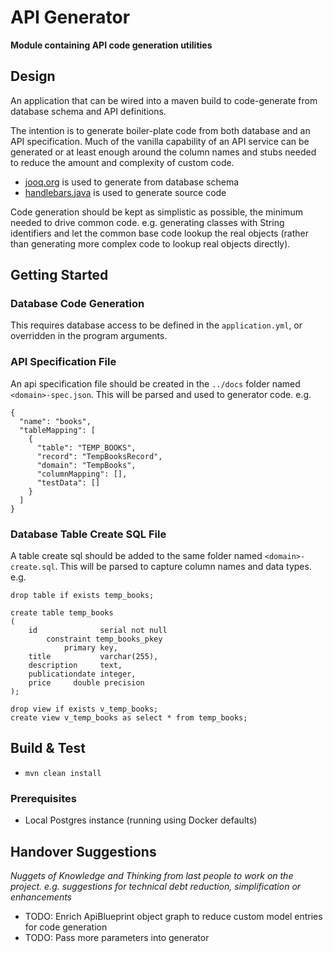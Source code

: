 # API Generator

**Module containing API code generation utilities**


## Design

An application that can be wired into a maven build to code-generate from database schema and API definitions.

The intention is to generate boiler-plate code from both database and an API specification.
Much of the vanilla capability of an API service can be generated
or at least enough around the column names and stubs needed to reduce the amount and complexity of custom code.

* [jooq.org](https://jooq.org) is used to generate from database schema
* [handlebars.java](https://github.com/jknack/handlebars.java) is used to generate source code

Code generation should be kept as simplistic as possible, the minimum needed to drive common code.
e.g. generating classes with String identifiers and let the common base code lookup the real objects
(rather than generating more complex code to lookup real objects directly).


## Getting Started

### Database Code Generation

This requires database access to be defined in the `application.yml`, or overridden in the program arguments.

### API Specification File

An api specification file should be created in the `../docs` folder named `<domain>-spec.json`.
This will be parsed and used to generator code.
e.g.

```
{
  "name": "books",
  "tableMapping": [
    {
      "table": "TEMP_BOOKS",
      "record": "TempBooksRecord",
      "domain": "TempBooks",
      "columnMapping": [],
      "testData": []
    }
  ]
}
```

### Database Table Create SQL File

A table create sql should be added to the same folder named `<domain>-create.sql`.
This will be parsed to capture column names and data types.
e.g.

```
drop table if exists temp_books;

create table temp_books
(
    id              serial not null
        constraint temp_books_pkey
            primary key,
    title           varchar(255),
    description     text,
    publicationdate integer,
    price     double precision
);

drop view if exists v_temp_books;
create view v_temp_books as select * from temp_books;
```


## Build & Test

* `mvn clean install` 


### Prerequisites

* Local Postgres instance (running using Docker defaults)


## Handover Suggestions

_Nuggets of Knowledge and Thinking from last people to work on the project._
_e.g. suggestions for technical debt reduction, simplification or enhancements_

* TODO: Enrich ApiBlueprint object graph to reduce custom model entries for code generation
* TODO: Pass more parameters into generator
